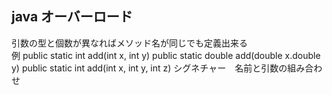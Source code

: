 ## java オーバーロード
引数の型と個数が異なればメソッド名が同じでも定義出来る  
例 public static int add(int x, int y)
	 public static double add(double x.double y)
	 public static int add(int x, int y, int z)
シグネチャー　名前と引数の組み合わせ  



